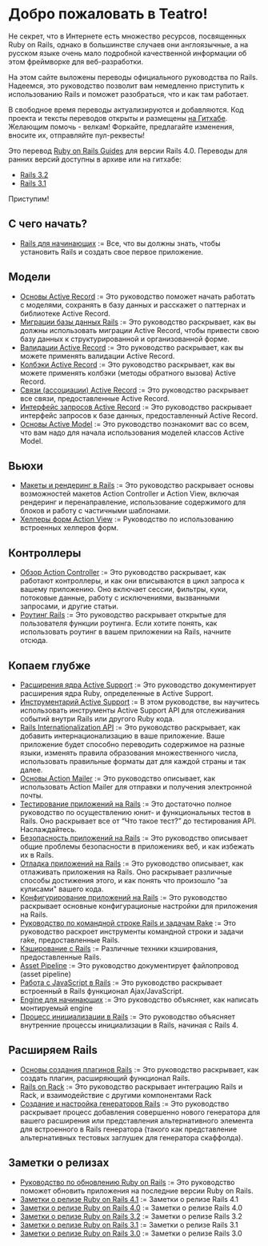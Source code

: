 Добро пожаловать в Teatro!
=================

Не секрет, что в Интернете есть множество ресурсов, посвященных Ruby on Rails, однако в большинстве случаев они англоязычные, а на русском языке очень мало подробной качественной информации об этом фреймворке для веб-разработки.

На этом сайте выложены переводы официального руководства по Rails. Надеемся, это руководство позволит вам немедленно приступить к использованию Rails и поможет разобраться, что и как там работает.

В свободное время переводы актуализируются и добавляются. Код проекта и тексты переводов открыты и размещены [на Гитхабе](https://github.com/morsbox/rusrails). Желающим помочь - велкам! Форкайте, предлагайте изменения, вносите их, отправляйте пул-реквесты!

Это перевод [Ruby on Rails Guides](http://guides.rubyonrails.org) для версии Rails 4.0. Переводы для ранних версий доступны в архиве или на гитхабе:

* [Rails 3.2](http://v32.rusrails.ru)
* [Rails 3.1](https://github.com/morsbox/rusrails/tree/3.1.3/source)

Приступим!

## С чего начать?

- [Rails для начинающих](/getting-started-with-rails) := Все, что вы должны знать, чтобы установить Rails и создать свое первое приложение.

## Модели

- [Основы Active Record](/active-record-basics) := Это руководство поможет начать работать с моделями, сохранять в базу данных и расскажет о паттернах и библиотеке Active Record.
- [Миграции базы данных Rails](/rails-database-migrations) := Это руководство раскрывает, как вы должны использовать миграции Active Record, чтобы привести свою базу данных к структурированной и организованной форме.
- [Валидации Active Record](/active-record-validations) := Это руководство раскрывает, как вы можете применять валидации Active Record.
- [Колбэки Active Record](/active-record-callbacks) := Это руководство раскрывает, как вы можете применять колбэки (методы обратного вызова) Active Record.
- [Связи (ассоциации) Active Record](/active-record-associations) := Это руководство раскрывает все связи, предоставленные Active Record.
- [Интерфейс запросов Active Record](/active-record-query-interface) := Это руководство раскрывает интерфейс запросов к базе данных, предоставленный Active Record.
- [Основы Active Model](/active-model-basics) := Это руководство познакомит вас со всем, что вам надо для начала использования моделей классов Active Model.

## Вьюхи

- [Макеты и рендеринг в Rails](/layouts-and-rendering-in-rails) := Это руководство раскрывает основы возможностей макетов Action Controller и Action View, включая рендеринг и перенаправление, использование содержимого для блоков и работу с частичными шаблонами.
- [Хелперы форм Action View](/rails-form-helpers) := Руководство по использованию встроенных хелперов форм.

## Контроллеры

- [Обзор Action Controller](/action-controller-overview) := Это руководство раскрывает, как работают контроллеры, и как они вписываются в цикл запроса к вашему приложению. Оно включает сессии, фильтры, куки, потоковые данные, работу с исключениями, вызванными запросами, и другие статьи.
- [Роутинг Rails](/rails-routing) := Это руководство раскрывает открытые для пользователя функции роутинга. Если хотите понять, как использовать роутинг в вашем приложении на Rails, начните отсюда.

## Копаем глубже

- [Расширения ядра Active Support](/active-support-core-extensions) := Это руководство документирует расширения ядра Ruby, определенные в Active Support.
- [Инструментарий Active Support](/active-support-instrumentation) := В этом руководстве, вы научитесь использовать инструменты Active Support API для отслеживания событий внутри Rails или другого Ruby кода.
- [Rails Internationalization API](/rails-internationalization-i18n-api) := Это руководство раскрывает, как добавить интернационализацию в ваше приложение. Ваше приложение будет способно переводить содержимое на разные языки, изменять правила образования множественного числа, использовать правильные форматы дат для каждой страны и так далее.
- [Основы Action Mailer](/action-mailer-basics) := Это руководство описывает, как использовать Action Mailer для отправки и получения электронной почты.
- [Тестирование приложений на Rails](/a-guide-to-testing-rails-applications) := Это достаточно полное руководство по осуществлению юнит- и функциональных тестов в Rails. Оно раскрывает все от “Что такое тест?” до тестирования API. Наслаждайтесь.
- [Безопасность приложений на Rails](/ruby-on-rails-security-guide) := Это руководство опиcывает общие проблемы безопасности в приложениях веб, и как избежать их в Rails.
- [Отладка приложений на Rails](/debugging-rails-applications) := Это руководство описывает, как отлаживать приложения на Rails. Оно раскрывает различные способы достижения этого, и как понять что произошло "за кулисами" вашего кода.
- [Конфигурирование приложений на Rails](/configuring-rails-applications) := Это руководство раскрывает основные конфигурационые настройки для приложения на Rails.
- [Руководство по командной строке Rails и задачам Rake](/a-guide-to-the-rails-command-line) := Это руководство раскроет инструменты командной строки и задачи rake, предоставленные Rails.
- [Кэширование с Rails](/caching-with-rails-an-overview) := Различные техники кэширования, предоставленные Rails.
- [Asset Pipeline](/asset-pipeline) := Это руководство документирует файлопровод (asset pipeline)
- [Работа с JavaScript в Rails](/working-with-javascript-in-rails) := Это руководство раскрывает встроенный в Rails функционал Ajax/JavaScript.
- [Engine для начинающих](/engines) := Это руководство объясняет, как написать монтируемый engine
- [Процесс инициализации в Rails](/initialization) := Это руководство объясняет внутренние процессы инициализации в Rails, начиная с Rails 4.

## Расширяем Rails

- [Основы создания плагинов Rails](/plugins) := Это руководство раскрывает, как создать плагин, расширяющий функционал Rails.
- [Rails on Rack](/rails-on-rack) := Это руководство раскрывает интеграцию Rails и Rack, и взаимодействие с другими компонентами Rack
- [Создание и настройка генераторов Rails](/generators) := Это руководство раскрывает процесс добавления совершенно нового генератора для вашего расширения или представления альтернативного элемента для встроенного в Rails генератора (такого как представление альтернативных тестовых заглушек для генератора скаффолда).

## Заметки о релизах

- [Руководство по обновлению Ruby on Rails](/upgrading-ruby-on-rails) := Это руководство поможет обновить приложения на последние версии Ruby on Rails.
- [Заметки о релизе Ruby on Rails 4.1](/4_1_release_notes) := Заметки о релизе Rails 4.1
- [Заметки о релизе Ruby on Rails 4.0](/4_0_release_notes) := Заметки о релизе Rails 4.0
- [Заметки о релизе Ruby on Rails 3.2](/3_2_release_notes) := Заметки о релизе Rails 3.2
- [Заметки о релизе Ruby on Rails 3.1](/3_1_release_notes) := Заметки о релизе Rails 3.1
- [Заметки о релизе Ruby on Rails 3.0](/3_0_release_notes) := Заметки о релизе Rails 3.0

